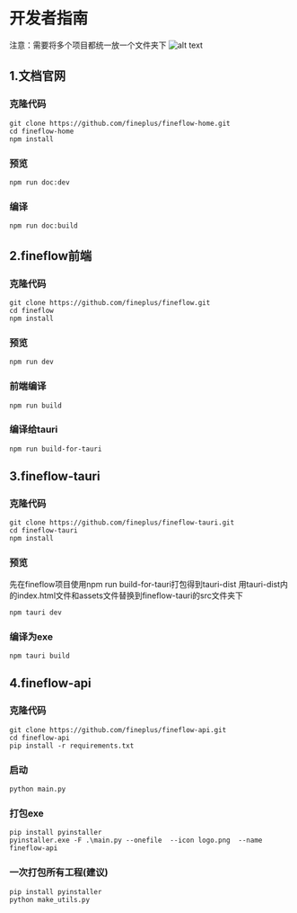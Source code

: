 # 开发者指南

注意：需要将多个项目都统一放一个文件夹下
![alt text](/projects.png)

## 1.文档官网

### 克隆代码
```shell
git clone https://github.com/fineplus/fineflow-home.git
cd fineflow-home
npm install
```

### 预览
```shell
npm run doc:dev
```

### 编译
```shell
npm run doc:build
```

## 2.fineflow前端

### 克隆代码
```shell
git clone https://github.com/fineplus/fineflow.git
cd fineflow
npm install
```

### 预览
```shell
npm run dev
```

### 前端编译
```shell
npm run build
```

### 编译给tauri
```shell
npm run build-for-tauri
```

## 3.fineflow-tauri

### 克隆代码
```shell
git clone https://github.com/fineplus/fineflow-tauri.git
cd fineflow-tauri
npm install
```

### 预览

先在fineflow项目使用npm run build-for-tauri打包得到tauri-dist
用tauri-dist内的index.html文件和assets文件替换到fineflow-tauri的src文件夹下

```shell
npm tauri dev
```

### 编译为exe

```shell
npm tauri build
```


## 4.fineflow-api

### 克隆代码
```shell
git clone https://github.com/fineplus/fineflow-api.git
cd fineflow-api
pip install -r requirements.txt
```

### 启动
```shell
python main.py
```

### 打包exe
```shell
pip install pyinstaller
pyinstaller.exe -F .\main.py --onefile  --icon logo.png  --name fineflow-api
```

### 一次打包所有工程(建议)
```shell
pip install pyinstaller
python make_utils.py
```